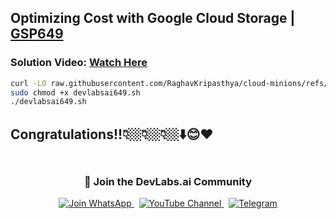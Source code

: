 
##  Optimizing Cost with Google Cloud Storage | [GSP649](https://www.cloudskillsboost.google/focuses/7830?parent=catalog)

###  **Solution Video:** [Watch Here](https://youtu.be/w_LsXiBgBPk)


```bash
curl -LO raw.githubusercontent.com/RaghavKripasthya/cloud-minions/refs/heads/main/Optimizing%20Cost%20with%20Google%20Cloud%20Storage/devlabsai649.sh
sudo chmod +x devlabsai649.sh
./devlabsai649.sh
```



## Congratulations!!👇🏼👇🏼👇🏼⬇️😊❤️
<div align="center" style="padding: 5px;">
  <h3>📱 Join the DevLabs.ai Community</h3>
  
  <a href="https://chat.whatsapp.com/BeGG0HXiM469i3WFMgm4qs">
    <img src="https://img.shields.io/badge/Join_WhatsApp-25D366?style=for-the-badge&logo=whatsapp&logoColor=white" alt="Join WhatsApp">
  </a>
  &nbsp;
  <a href="https://www.youtube.com/channel/UCVFPYmP2CZvVmICxw7YHT8A">
    <img src="https://img.shields.io/badge/Subscribe-Devlabs%20ai-FF0000?style=for-the-badge&logo=youtube&logoColor=white" alt="YouTube Channel">
  </a>
  &nbsp;
  <a href="https://t.me/DevLabsai">
    <img src="https://img.shields.io/badge/DevLabsai-chats%20&Updates-0077B5?style=for-the-badge&logo=Telegram&logoColor=white" alt="Telegram">
</a>


</div>


